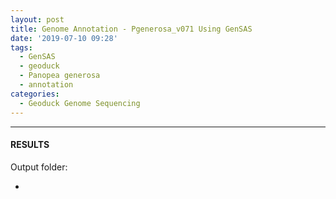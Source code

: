 ```yaml
---
layout: post
title: Genome Annotation - Pgenerosa_v071 Using GenSAS
date: '2019-07-10 09:28'
tags:
  - GenSAS
  - geoduck
  - Panopea generosa
  - annotation
categories:
  - Geoduck Genome Sequencing
---
```




---

#### RESULTS

Output folder:

- []()
